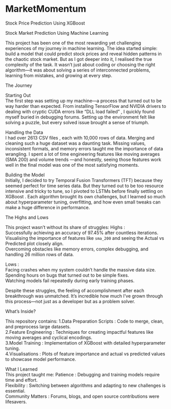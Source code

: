 # MarketMomentum
Stock Price Prediction Using XGBoost		

Stock Market Prediction Using Machine Learning    

This project has been one of the most rewarding yet challenging experiences of my journey in machine learning. The idea started simple: build a model that could predict stock prices and reveal hidden patterns in the chaotic stock market. But as I got deeper into it, I realised the true complexity of the task. It wasn’t just about coding or choosing the right algorithm—it was about solving a series of interconnected problems, learning from mistakes, and growing at every step.

      

The Journey    

Starting Out    
The first step was setting up my machine—a process that turned out to be way harder than expected. From installing TensorFlow and NVIDIA drivers to dealing with cryptic CUDA errors like   “DLL load failed”  , I quickly found myself buried in debugging forums. Setting up the environment felt like solving a puzzle, but every solved issue brought a sense of triumph.  

Handling the Data    
I had over     2613 CSV files    , each with 10,000 rows of data. Merging and cleaning such a huge dataset was a daunting task. Missing values, inconsistent formats, and memory errors taught me the importance of data wrangling. I spent a lot of time engineering features like     moving averages (SMA  200)     and     volume trends    —and honestly, seeing those features work well in the final model was one of the most satisfying moments.

Building the Model    
Initially, I decided to try     Temporal Fusion Transformers (TFT)     because they seemed perfect for time  series data. But they turned out to be too resource  intensive and tricky to tune, so I pivoted to     LSTMs     before finally settling on     XGBoost    . Each algorithm brought its own challenges, but I learned so much about hyperparameter tuning, overfitting, and how even small tweaks can make a huge difference in performance.

      

The Highs and Lows    

This project wasn’t without its share of struggles:
       Highs    :  
     Successfully achieving an accuracy of     97.45%     after countless iterations.
     Visualising the importance of features like `sma_200` and seeing the     Actual vs Predicted     plot closely align.  
     Overcoming obstacles like memory errors, complex debugging, and handling 26 million rows of data.

Lows    :  
     Facing crashes when my system couldn’t handle the massive data size.  
     Spending hours on bugs that turned out to be simple fixes.  
     Watching models fail repeatedly during early training phases.  

Despite these struggles, the feeling of accomplishment after each breakthrough was unmatched. It’s incredible how much I’ve grown through this process—not just as a developer but as a problem  solver.

      

What’s Inside?    

This repository contains:
1.Data Preparation Scripts    : Code to merge, clean, and preprocess large datasets.  
2.Feature Engineering    : Techniques for creating impactful features like moving averages and cyclical encodings.  
3.Model Training    : Implementation of XGBoost with detailed hyperparameter tuning.  
4.Visualisations    : Plots of feature importance and actual vs predicted values to showcase model performance.

      

  What I Learned    
This project taught me:
       Patience    : Debugging and training models require time and effort.  
       Flexibility    : Switching between algorithms and adapting to new challenges is essential.  
       Community Matters    : Forums, blogs, and open  source contributions were lifesavers.
